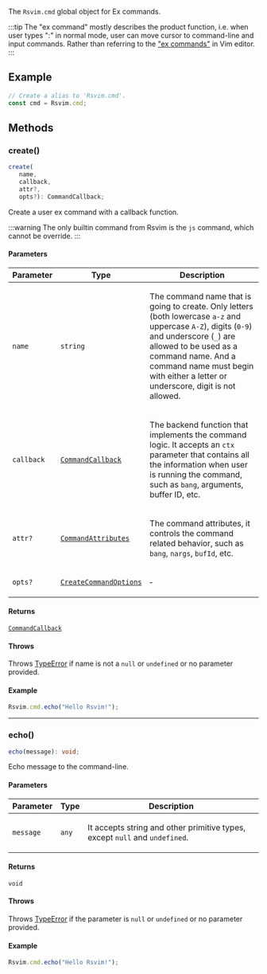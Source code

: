 The `Rsvim.cmd` global object for Ex commands.

:::tip
The "ex command" mostly describes the product function, i.e. when user types ":" in normal mode,
user can move cursor to command-line and input commands. Rather than referring to the
["ex commands"](https://vimhelp.org/intro.txt.html#Ex-mode) in Vim editor.
:::

## Example

```javascript
// Create a alias to 'Rsvim.cmd'.
const cmd = Rsvim.cmd;
```

## Methods

### create()

```ts
create(
   name, 
   callback, 
   attr?, 
   opts?): CommandCallback;
```

Create a user ex command with a callback function.

:::warning
The only builtin command from Rsvim is the `js` command, which cannot be override.
:::

#### Parameters

<table>
<thead>
<tr>
<th>Parameter</th>
<th>Type</th>
<th>Description</th>
</tr>
</thead>
<tbody>
<tr>
<td>

`name`

</td>
<td>

`string`

</td>
<td>

The command name that is going to create. Only letters (both lowercase `a-z` and uppercase `A-Z`), digits (`0-9`) and underscore (`_`) are allowed to be used as a command name. And a command name must begin with either a letter or underscore, digit is not allowed.

</td>
</tr>
<tr>
<td>

`callback`

</td>
<td>

[`CommandCallback`](../namespaces/RsvimCmd/type-aliases/CommandCallback.md)

</td>
<td>

The backend function that implements the command logic. It accepts an `ctx` parameter that contains all the information when user is running the command, such as `bang`, arguments, buffer ID, etc.

</td>
</tr>
<tr>
<td>

`attr?`

</td>
<td>

[`CommandAttributes`](../namespaces/RsvimCmd/type-aliases/CommandAttributes.md)

</td>
<td>

The command attributes, it controls the command related behavior, such as `bang`, `nargs`, `bufId`, etc.

</td>
</tr>
<tr>
<td>

`opts?`

</td>
<td>

[`CreateCommandOptions`](../namespaces/RsvimCmd/type-aliases/CreateCommandOptions.md)

</td>
<td>

&hyphen;

</td>
</tr>
</tbody>
</table>

#### Returns

[`CommandCallback`](../namespaces/RsvimCmd/type-aliases/CommandCallback.md)

#### Throws

Throws [TypeError](https://developer.mozilla.org/docs/Web/JavaScript/Reference/Global_Objects/TypeError) if name is not a `null` or `undefined` or no parameter provided.

#### Example

```javascript
Rsvim.cmd.echo("Hello Rsvim!");
```

***

### echo()

```ts
echo(message): void;
```

Echo message to the command-line.

#### Parameters

<table>
<thead>
<tr>
<th>Parameter</th>
<th>Type</th>
<th>Description</th>
</tr>
</thead>
<tbody>
<tr>
<td>

`message`

</td>
<td>

`any`

</td>
<td>

It accepts string and other primitive types, except `null`
and `undefined`.

</td>
</tr>
</tbody>
</table>

#### Returns

`void`

#### Throws

Throws [TypeError](https://developer.mozilla.org/docs/Web/JavaScript/Reference/Global_Objects/TypeError) if the parameter is `null` or `undefined` or no parameter provided.

#### Example

```javascript
Rsvim.cmd.echo("Hello Rsvim!");
```
